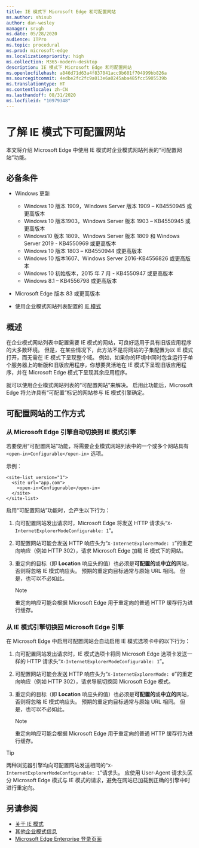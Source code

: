 ```yaml
---
title: IE 模式下 Microsoft Edge 和可配置网站
ms.author: shisub
author: dan-wesley
manager: srugh
ms.date: 05/28/2020
audience: ITPro
ms.topic: procedural
ms.prod: microsoft-edge
ms.localizationpriority: high
ms.collection: M365-modern-desktop
description: IE 模式下 Microsoft Edge 和可配置网站
ms.openlocfilehash: a846d71d63a4f837041acc9b601f704999bb826a
ms.sourcegitcommit: 4edbe2fc2fc9a013e6a0245aba485fcc5905539b
ms.translationtype: HT
ms.contentlocale: zh-CN
ms.lasthandoff: 08/31/2020
ms.locfileid: "10979348"
---
```

# 了解 IE 模式下可配置网站

本文将介绍 Microsoft Edge 中使用 IE 模式时企业模式网站列表的“可配置网站”功能。

## 必备条件

- Windows 更新

  - Windows 10 版本 1909，Windows Server 版本 1909 – KB4550945 或更高版本
  - Windows 10 版本1903，Windows Server 版本 1903 – KB4550945 或更高版本
  - Windows10 版本 1809、Windows Server 版本 1809 和 Windows Server 2019 - KB4550969 或更高版本
  - Windows 10 版本 1803 – KB4550944 或更高版本
  - Windows 10 版本1607、Windows Server 2016-KB4556826 或更高版本
  - Windows 10 初始版本，2015 年 7 月 - KB4550947 或更高版本
  - Windows 8.1 – KB4556798 或更高版本

- Microsoft Edge 版本 83 或更高版本
- 使用企业模式网站列表配置的 [IE 模式](https://aka.ms/iemodeonedge)

## 概述

在企业模式网站列表中配置需要 IE 模式的网站，可良好适用于具有旧版应用程序的大多数环境。 但是，在某些情况下，此方法不是将网站的子集配置为以 IE 模式打开，而无需在 IE 模式下呈现整个域。 例如，如果你的环境中同时包含运行于单个服务器上的新版和旧版应用程序，你想要灵活地在 IE 模式下呈现旧版应用程序，并在 Microsoft Edge 模式下呈现其余应用程序。

就可以使用企业模式网站列表的“可配置网站”来解决。 启用此功能后，Microsoft Edge 将允许具有“可配置”标记的网站参与 IE 模式引擎确定。

## 可配置网站的工作方式

### 从 Microsoft Edge 引擎自动切换到 IE 模式引擎

若要使用“可配置网站”功能，将需要企业模式网站列表中的一个或多个网站具有 `<open-in>Configurable</open-in>` 选项。

示例：

```
<site-list version="1">
  <site url="app.com">
    <open-in>Configurable</open-in>
  </site>
</site-list>
```

启用“可配置网站”功能时，会产生以下行为：

1. 向可配置网站发出请求时，Microsoft Edge 将发送 HTTP 请求头“`X-InternetExplorerModeConfigurable: 1`”。
2. 可配置网站可能会发送 HTTP 响应头为“`X-InternetExplorerMode: 1`”的重定向响应（例如 HTTP 302），请求 Microsoft Edge 加载 IE 模式下的网站。
3. 重定向的目标（即 **Location** 响应头的值）也必须是**可配置的**或**中立的**网站，否则将忽略 IE 模式响应头。 预期的重定向目标通常与原始 URL 相同。 但是，也可以不必如此。

   > [!NOTE]
   > 重定向响应可能会根据 Microsoft Edge 用于重定向的普通 HTTP 缓存行为进行缓存。

### 从 IE 模式引擎切换回 Microsoft Edge 引擎

在 Microsoft Edge 中启用可配置网站会自动启用 IE 模式选项卡中的以下行为：

1. 向可配置网站发出请求时，IE 模式选项卡将同 Microsoft Edge 选项卡发送一样的 HTTP 请求头“`X-InternetExplorerModeConfigurable: 1`”。
2. 可配置网站可能会发送 HTTP 响应头为“`X-InternetExplorerMode: 0`”的重定向响应（例如 HTTP 302），请求导航切换回 Microsoft Edge 模式。
3. 重定向的目标（即 **Location** 响应头的值）也必须是**可配置的**或**中立的**网站，否则将忽略 IE 模式响应头。 预期的重定向目标通常与原始 URL 相同。 但是，也可以不必如此。

   > [!NOTE]
   > 重定向响应可能会根据 Microsoft Edge 用于重定向的普通 HTTP 缓存行为进行缓存。

> [!TIP]
> 两种浏览器引擎均向可配置网站发送相同的“`X-InternetExplorerModeConfigurable: 1`”请求头。 应使用 User-Agent 请求头区分 Microsoft Edge 模式与 IE 模式的请求，避免在网站已加载到正确的引擎中时进行重定向。

## 另请参阅

- [关于 IE 模式](https://docs.microsoft.com/deployedge/edge-ie-mode)
- [其他企业模式信息](https://docs.microsoft.com/internet-explorer/ie11-deploy-guide/enterprise-mode-overview-for-ie11)
- [Microsoft Edge Enterprise 登录页面](https://aka.ms/EdgeEnterprise)